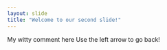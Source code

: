 ```yaml
---
layout: slide
title: "Welcome to our second slide!"
---
```

My witty comment here
Use the left arrow to go back!

